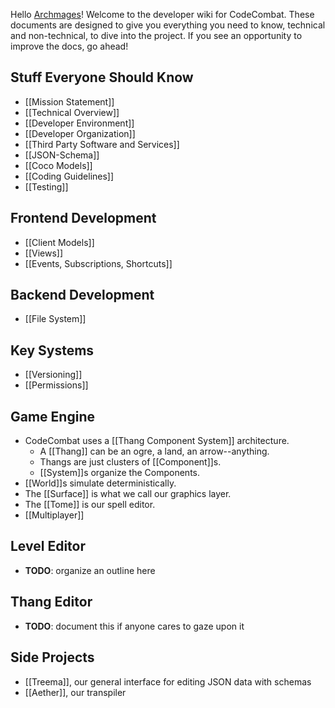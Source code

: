 Hello [Archmages](codecombat.com/contribute#archmage)! Welcome to the developer wiki for CodeCombat. These documents are designed to give you everything you need to know, technical and non-technical, to dive into the project. If you see an opportunity to improve the docs, go ahead!

## Stuff Everyone Should Know

* [[Mission Statement]]
* [[Technical Overview]]
* [[Developer Environment]]
* [[Developer Organization]]
* [[Third Party Software and Services]]
* [[JSON-Schema]]
* [[Coco Models]]
* [[Coding Guidelines]]
* [[Testing]]

## Frontend Development

* [[Client Models]]
* [[Views]]
* [[Events, Subscriptions, Shortcuts]]

## Backend Development

* [[File System]]

## Key Systems

* [[Versioning]]
* [[Permissions]]

## Game Engine

* CodeCombat uses a [[Thang Component System]] architecture.
    * A [[Thang]] can be an ogre, a land, an arrow--anything.
    * Thangs are just clusters of [[Component]]s.
    * [[System]]s organize the Components.
* [[World]]s simulate deterministically.
* The [[Surface]] is what we call our graphics layer.
* The [[Tome]] is our spell editor.
* [[Multiplayer]]

## Level Editor
* **TODO**: organize an outline here

## Thang Editor
* **TODO**: document this if anyone cares to gaze upon it

## Side Projects

* [[Treema]], our general interface for editing JSON data with schemas
* [[Aether]], our transpiler
